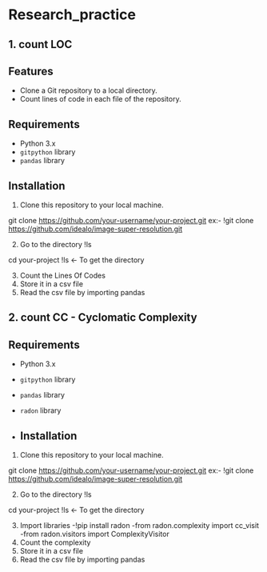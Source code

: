 # Research_practice


## 1. count LOC
## Features

- Clone a Git repository to a local directory.
- Count lines of code in each file of the repository.

## Requirements

- Python 3.x
- `gitpython` library
- `pandas` library

## Installation

1. Clone this repository to your local machine.


git clone https://github.com/your-username/your-project.git
ex:- !git clone https://github.com/idealo/image-super-resolution.git

2. Go to the directory
!ls

cd your-project
!ls <- To get the directory

3. Count the Lines Of Codes
4. Store it in a csv file
5. Read the csv file by importing pandas



## 2. count CC - Cyclomatic Complexity

## Requirements

- Python 3.x
- `gitpython` library
- `pandas` library
- `radon` library

- ## Installation

1. Clone this repository to your local machine.


git clone https://github.com/your-username/your-project.git
ex:- !git clone https://github.com/idealo/image-super-resolution.git

2. Go to the directory
!ls

cd your-project
!ls <- To get the directory

3. Import libraries
   -!pip install radon
   -from radon.complexity import cc_visit
    -from radon.visitors import ComplexityVisitor 
4. Count the complexity
5. Store it in a csv file
6. Read the csv file by importing pandas
